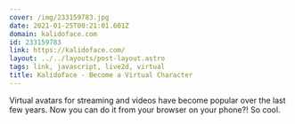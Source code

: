 ```yaml
---
cover: /img/233159783.jpg
date: 2021-01-25T00:21:01.601Z
domain: kalidoface.com
id: 233159783
link: https://kalidoface.com/
layout: ../../layouts/post-layout.astro
tags: link, javascript, live2d, virtual
title: Kalidoface - Become a Virtual Character
---
```


Virtual avatars for streaming and videos have become popular over the last few years. Now you can do it from your browser on your phone?! So cool.
